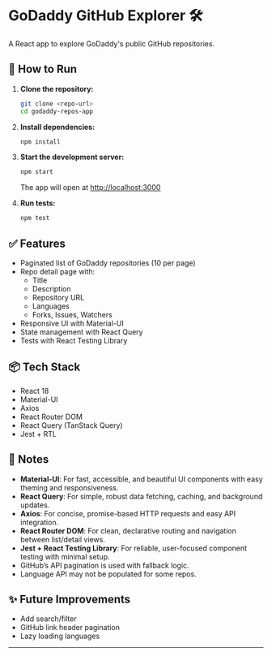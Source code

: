 # GoDaddy GitHub Explorer 🛠

A React app to explore GoDaddy's public GitHub repositories.

## 🚀 How to Run

1. **Clone the repository:**
   ```bash
   git clone <repo-url>
   cd godaddy-repos-app
   ```
2. **Install dependencies:**
   ```bash
   npm install
   ```
3. **Start the development server:**
   ```bash
   npm start
   ```
   The app will open at [http://localhost:3000](http://localhost:3000)

4. **Run tests:**
   ```bash
   npm test
   ```

## ✅ Features
- Paginated list of GoDaddy repositories (10 per page)
- Repo detail page with:
  - Title
  - Description
  - Repository URL
  - Languages
  - Forks, Issues, Watchers
- Responsive UI with Material-UI
- State management with React Query
- Tests with React Testing Library

## 📦 Tech Stack
- React 18
- Material-UI
- Axios
- React Router DOM
- React Query (TanStack Query)
- Jest + RTL

## 📌 Notes
- **Material-UI**: For fast, accessible, and beautiful UI components with easy theming and responsiveness.
- **React Query**: For simple, robust data fetching, caching, and background updates.
- **Axios**: For concise, promise-based HTTP requests and easy API integration.
- **React Router DOM**: For clean, declarative routing and navigation between list/detail views.
- **Jest + React Testing Library**: For reliable, user-focused component testing with minimal setup.
- GitHub’s API pagination is used with fallback logic.
- Language API may not be populated for some repos.

## ✨ Future Improvements
- Add search/filter
- GitHub link header pagination
- Lazy loading languages

---
